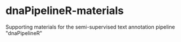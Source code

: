 # dnaPipelineR-materials
Supporting materials for the semi-supervised text annotation pipeline "dnaPipelineR"
